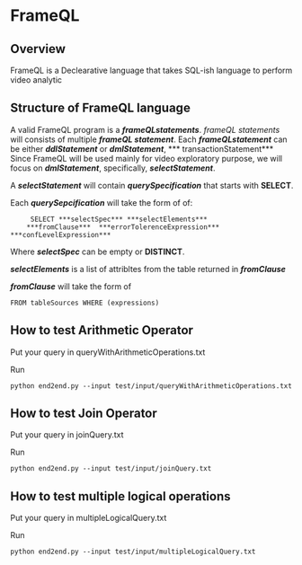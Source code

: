 # FrameQL
## Overview
FrameQL is a Declearative language that takes SQL-ish language to perform video analytic

## Structure of FrameQL language
A valid FrameQL program is a ***frameQLstatements***.
*frameQL statements* will consists of multiple ***frameQL statement***.
Each ***frameQLstatement*** can be either ***ddlStatement*** or ***dmlStatement***, *** transactionStatement***
Since FrameQL will be used mainly for video exploratory purpose, we will focus on ***dmlStatement***, specifically, ***selectStatement***.

A ***selectStatement*** will contain ***querySpecification*** that starts with **SELECT**.

Each ***querySepcification*** will take the form of of:
```
     SELECT ***selectSpec*** ***selectElements***
    ***fromClause***  ***errorTolerenceExpression*** ***confLevelExpression***
```

Where ***selectSpec*** can be empty or **DISTINCT**.

***selectElements*** is a list of attribltes from the table returned in ***fromClause***

***fromClause*** will take the form of
```
FROM tableSources WHERE (expressions)
```


###
## How to test Arithmetic Operator

Put your query in queryWithArithmeticOperations.txt

Run 
```
python end2end.py --input test/input/queryWithArithmeticOperations.txt
```

## How to test Join Operator

Put your query in joinQuery.txt

Run 
```
python end2end.py --input test/input/joinQuery.txt
```

## How to test multiple logical operations

Put your query in multipleLogicalQuery.txt

Run 
```
python end2end.py --input test/input/multipleLogicalQuery.txt
```


